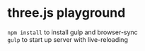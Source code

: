 # three.js playground


`npm install` to install gulp and browser-sync  
`gulp` to start up server with live-reloading